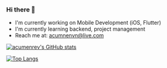 ### Hi there 👋

<!--
**acumenrev/acumenrev** is a ✨ _special_ ✨ repository because its `README.md` (this file) appears on your GitHub profile.

Here are some ideas to get you started:

- 🔭 I’m currently working on ...
- 🌱 I’m currently learning ...
- 👯 I’m looking to collaborate on ...
- 🤔 I’m looking for help with ...
- 💬 Ask me about ...
- 📫 How to reach me: ...
- 😄 Pronouns: ...
- ⚡ Fun fact: ...
-->

- I'm currently working on Mobile Development (iOS, Flutter)
- I'm currently learning backend, project management
- Reach me at: acumnenvn@live.com 

[![acumenrev's GitHub stats](https://github-readme-stats.vercel.app/api?username=acumenrev)](https://github.com/acumenrev)

[![Top Langs](https://github-readme-stats.vercel.app/api/top-langs/?username=acumenrev&langs_count=8)](https://github.com/acumenrev)
